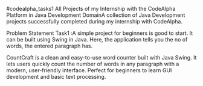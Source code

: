 #codealpha_tasks1
All Projects of my Internship with the CodeAlpha Platform in Java Development DomainA collection of Java Development projects successfully completed during my internship with CodeAlpha.

Problem Statement Task1 :A simple project for beginners is good to start. It can be built
using Swing in Java. Here, the application tells you the no of words, the entered paragraph has.

CountCraft is a clean and easy-to-use word counter built with Java Swing. It lets users quickly count the number of words in any paragraph with a modern, user-friendly interface. Perfect for beginners to learn GUI development and basic text processing.


